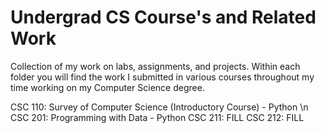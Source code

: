 # Undergrad CS Course's and Related Work
Collection of my work on labs, assignments, and projects. Within each folder you will find the work I submitted in various courses throughout my time working on my Computer Science degree.

CSC 110: Survey of Computer Science (Introductory Course) - Python \n
CSC 201: Programming with Data - Python
CSC 211: FILL
CSC 212: FILL
